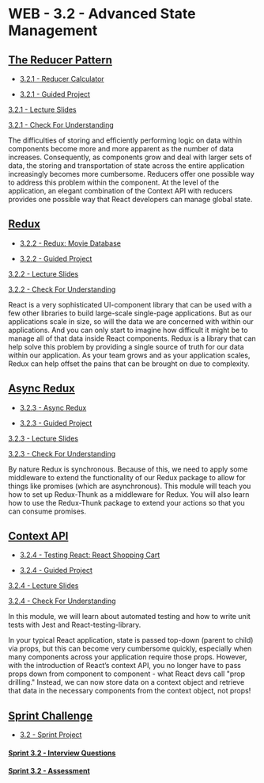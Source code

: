 # WEB - 3.2 - Advanced State Management

## [The Reducer Pattern](./Module_1-The-Reducer-Pattern/README.md)

-   [3.2.1 - Reducer Calculator](https://github.com/bloominstituteoftechnology/web-module-project-reducer)

-   [3.2.1 - Guided Project](https://github.com/bloominstituteoftechnology/web-guided-project-reducer)

[3.2.1 - Lecture Slides](https://docs.google.com/presentation/d/1XsvFOLkcYtTqXoldXzi5NPvVWwhoBn_JGDqplKDP4yc/edit?usp=sharing)

[3.2.1 - Check For Understanding](./Module_1-The-Reducer-Pattern/Objects/Understanding.md)

The difficulties of storing and efficiently performing logic on data within components become more and more apparent as the number of data increases. Consequently, as components grow and deal with larger sets of data, the storing and transportation of state across the entire application increasingly becomes more cumbersome. Reducers offer one possible way to address this problem within the component. At the level of the application, an elegant combination of the Context API with reducers provides one possible way that React developers can manage global state.

## [Redux](./Module_2-Redux/README.md)

-   [3.2.2 - Redux: Movie Database](https://github.com/bloominstituteoftechnology/web-module-project-redux)

-   [3.2.2 - Guided Project](https://github.com/bloominstituteoftechnology/web-guided-project-redux)

[3.2.2 - Lecture Slides](https://docs.google.com/presentation/d/1d1obD6mw8ZmUuvs5zYOvZvlhS5Nlo_cvI9oLbyx0Mow/edit#slide=id.g6e1547e6a2_0_88)

[3.2.2 - Check For Understanding](./Module_2-Redux/Objects/Understanding.md)

React is a very sophisticated UI-component library that can be used with a few other libraries to build large-scale single-page applications. But as our applications scale in size, so will the data we are concerned with within our applications. And you can only start to imagine how difficult it might be to manage all of that data inside React components. Redux is a library that can help solve this problem by providing a single source of truth for our data within our application. As your team grows and as your application scales, Redux can help offset the pains that can be brought on due to complexity.

## [Async Redux](./Module_3-Async-Redux/README.md)

-   [3.2.3 - Async Redux](https://github.com/bloominstituteoftechnology/web-module-project-async-redux)

-   [3.2.3 - Guided Project](https://github.com/bloominstituteoftechnology/web-guided-project-async-redux)

[3.2.3 - Lecture Slides](https://docs.google.com/presentation/d/1Pi7EPfPt2yp6-GykL_J-07ZEejnJqKVPy6_wO9kSGr8/edit?usp=sharing)

[3.2.3 - Check For Understanding](./Module_3-Async-Redux/Objects/Understanding.md)

By nature Redux is synchronous. Because of this, we need to apply some middleware to extend the functionality of our Redux package to allow for things like promises (which are asynchronous). This module will teach you how to set up Redux-Thunk as a middleware for Redux. You will also learn how to use the Redux-Thunk package to extend your actions so that you can consume promises.

## [Context API](./Module_4-Contex-API/README.md)

- [3.2.4 - Testing React: React Shopping Cart](https://github.com/bloominstituteoftechnology/web-module-project-context)

- [3.2.4 - Guided Project](https://github.com/bloominstituteoftechnology/web-guided-project-context)

[3.2.4 - Lecture Slides](https://docs.google.com/presentation/d/1xiN7mFjhVgJ0aHDvcQ7B4RwcftIODhlPEUlHJasLfag/edit?usp=sharing)

[3.2.4 - Check For Understanding](./Module_4-Contex-API/Objects/Understanding.md)

In this module, we will learn about automated testing and how to write unit tests with Jest and React-testing-library.

In your typical React application, state is passed top-down (parent to child) via props, but this can become very cumbersome quickly, especially when many components across your application require those props. However, with the introduction of React’s context API, you no longer have to pass props down from component to component - what React devs call "prop drilling." Instead, we can now store data on a context object and retrieve that data in the necessary components from the context object, not props!

## [Sprint Challenge](./Sprint)

-   [3.2 - Sprint Project]((https://github.com/bloominstituteoftechnology/web-sprint-challenge-advanced-state-management))

#### [Sprint 3.2 - Interview Questions](./Sprint/solution/interview_answers.md)

#### [Sprint 3.2 - Assessment](./Sprint/Assessment.md)